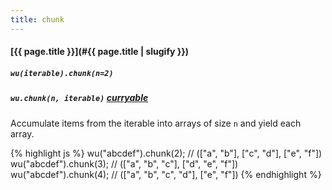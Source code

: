```yaml
---
title: chunk
---
```

#### [{{ page.title }}](#{{ page.title | slugify }})
##### `wu(iterable).chunk(n=2)`
##### `wu.chunk(n, iterable)` *[curryable](#curryable)*

Accumulate items from the iterable into arrays of size `n` and yield each
array.

{% highlight js %}
wu("abcdef").chunk(2);
// (["a", "b"], ["c", "d"], ["e", "f"])
wu("abcdef").chunk(3);
// (["a", "b", "c"], ["d", "e", "f"])
wu("abcdef").chunk(4);
// (["a", "b", "c", "d"], ["e", "f"])
{% endhighlight %}

